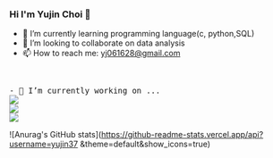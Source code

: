 ### Hi I'm Yujin Choi 👋

- 🌱 I’m currently learning programming language(c, python,SQL)
- 👯 I’m looking to collaborate on data analysis
- 📫 How to reach me: yj061628@gmail.com
<br>
<pre>
- 🔭 I’m currently working on ...
<a href="https://www.python.org/" target="_blank"><img src="https://img.shields.io/badge/
Python-#3776AB?style=flat-square&logo=Python&logoColor=white"/></a>
<a href="https://ko.wikipedia.org/wiki/C_(%ED%94%84%EB%A1%9C%EA%B7%B8%EB%9E%98%EB%B0%8D_%EC%96%B8%EC%96%B4)" target="_blank"><img src="https://img.shields.io/badge/
C-#A8B9CC?style=flat-square&logo=C&logoColor=white"/></a>
<a href="https://www.mysql.com/" target="_blank"><img src="https://img.shields.io/badge/
MySQL-#4479A1?style=flat-square&logo=MySQL&logoColor=white"/></a>
</pre>

![Anurag's GitHub stats](https://github-readme-stats.vercel.app/api?username=yujin37 &theme=default&show_icons=true)

